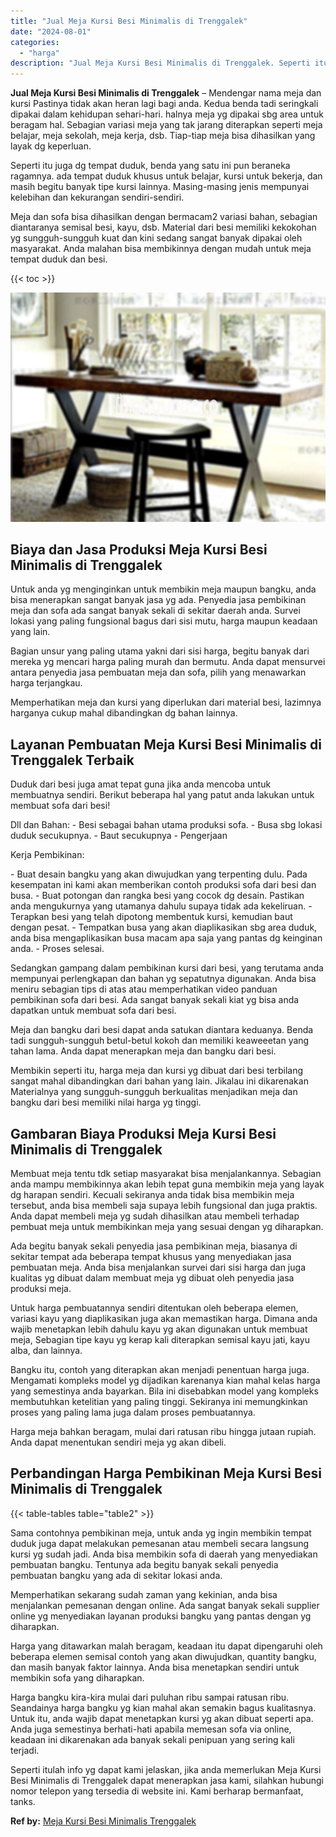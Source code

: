 ```yaml
---
title: "Jual Meja Kursi Besi Minimalis di Trenggalek"
date: "2024-08-01"
categories: 
  - "harga"
description: "Jual Meja Kursi Besi Minimalis di Trenggalek. Seperti itulah info yg dapat kami jelaskan, jika anda memerlukan Meja Kursi Besi Minimalis di Trenggalek dapat..."
---
```


**Jual Meja Kursi Besi Minimalis di Trenggalek** – Mendengar nama meja dan kursi Pastinya tidak akan heran lagi bagi anda. Kedua benda tadi seringkali dipakai dalam kehidupan sehari-hari. halnya meja yg dipakai sbg area untuk beragam hal. Sebagian variasi meja yang tak jarang diterapkan seperti meja belajar, meja sekolah, meja kerja, dsb. Tiap-tiap meja bisa dihasilkan yang layak dg keperluan.

Seperti itu juga dg tempat duduk, benda yang satu ini pun beraneka ragamnya. ada tempat duduk khusus untuk belajar, kursi untuk bekerja, dan masih begitu banyak tipe kursi lainnya. Masing-masing jenis mempunyai kelebihan dan kekurangan sendiri-sendiri.

Meja dan sofa bisa dihasilkan dengan bermacam2 variasi bahan, sebagian diantaranya semisal besi, kayu, dsb. Material dari besi memiliki kekokohan yg sungguh-sungguh kuat dan kini sedang sangat banyak dipakai oleh masyarakat. Anda malahan bisa membikinnya dengan mudah untuk meja tempat duduk dan besi.

{{< toc >}}

![Jual Meja Kursi Besi Minimalis di Trenggalek](/images/jual-meja-besi-murah06.png)

## Biaya dan Jasa Produksi Meja Kursi Besi Minimalis di Trenggalek

Untuk anda yg menginginkan untuk membikin meja maupun bangku, anda bisa menerapkan sangat banyak jasa yg ada. Penyedia jasa pembikinan meja dan sofa ada sangat banyak sekali di sekitar daerah anda. Survei lokasi yang paling fungsional bagus dari sisi mutu, harga maupun keadaan yang lain.

Bagian unsur yang paling utama yakni dari sisi harga, begitu banyak dari mereka yg mencari harga paling murah dan bermutu. Anda dapat mensurvei antara penyedia jasa pembuatan meja dan sofa, pilih yang menawarkan harga terjangkau.

Memperhatikan meja dan kursi yang diperlukan dari material besi, lazimnya harganya cukup mahal dibandingkan dg bahan lainnya.

## Layanan Pembuatan Meja Kursi Besi Minimalis di Trenggalek Terbaik

Duduk dari besi juga amat tepat guna jika anda mencoba untuk membuatnya sendiri. Berikut beberapa hal yang patut anda lakukan untuk membuat sofa dari besi!

Dll dan Bahan: - Besi sebagai bahan utama produksi sofa. - Busa sbg lokasi duduk secukupnya. - Baut secukupnya - Pengerjaan

Kerja Pembikinan:

\- Buat desain bangku yang akan diwujudkan yang terpenting dulu. Pada kesempatan ini kami akan memberikan contoh produksi sofa dari besi dan busa. - Buat potongan dan rangka besi yang cocok dg desain. Pastikan anda mengukurnya yang utamanya dahulu supaya tidak ada kekeliruan. - Terapkan besi yang telah dipotong membentuk kursi, kemudian baut dengan pesat. - Tempatkan busa yang akan diaplikasikan sbg area duduk, anda bisa mengaplikasikan busa macam apa saja yang pantas dg keinginan anda. - Proses selesai.

Sedangkan gampang dalam pembikinan kursi dari besi, yang terutama anda mempunyai perlengkapan dan bahan yg sepatutnya digunakan. Anda bisa meniru sebagian tips di atas atau memperhatikan video panduan pembikinan sofa dari besi. Ada sangat banyak sekali kiat yg bisa anda dapatkan untuk membuat sofa dari besi.

Meja dan bangku dari besi dapat anda satukan diantara keduanya. Benda tadi sungguh-sungguh betul-betul kokoh dan memiliki keaweeetan yang tahan lama. Anda dapat menerapkan meja dan bangku dari besi.

Membikin seperti itu, harga meja dan kursi yg dibuat dari besi terbilang sangat mahal dibandingkan dari bahan yang lain. Jikalau ini dikarenakan Materialnya yang sungguh-sungguh berkualitas menjadikan meja dan bangku dari besi memiliki nilai harga yg tinggi.

## Gambaran Biaya Produksi Meja Kursi Besi Minimalis di Trenggalek

Membuat meja tentu tdk setiap masyarakat bisa menjalankannya. Sebagian anda mampu membikinnya akan lebih tepat guna membikin meja yang layak dg harapan sendiri. Kecuali sekiranya anda tidak bisa membikin meja tersebut, anda bisa membeli saja supaya lebih fungsional dan juga praktis. Anda dapat membeli meja yg sudah dihasilkan atau membeli terhadap pembuat meja untuk membikinkan meja yang sesuai dengan yg diharapkan.

Ada begitu banyak sekali penyedia jasa pembikinan meja, biasanya di sekitar tempat ada beberapa tempat khusus yang menyediakan jasa pembuatan meja. Anda bisa menjalankan survei dari sisi harga dan juga kualitas yg dibuat dalam membuat meja yg dibuat oleh penyedia jasa produksi meja.

Untuk harga pembuatannya sendiri ditentukan oleh beberapa elemen, variasi kayu yang diaplikasikan juga akan memastikan harga. Dimana anda wajib menetapkan lebih dahulu kayu yg akan digunakan untuk membuat meja, Sebagian tipe kayu yg kerap kali diterapkan semisal kayu jati, kayu alba, dan lainnya.

Bangku itu, contoh yang diterapkan akan menjadi penentuan harga juga. Mengamati kompleks model yg dijadikan karenanya kian mahal kelas harga yang semestinya anda bayarkan. Bila ini disebabkan model yang kompleks membutuhkan ketelitian yang paling tinggi. Sekiranya ini memungkinkan proses yang paling lama juga dalam proses pembuatannya.

Harga meja bahkan beragam, mulai dari ratusan ribu hingga jutaan rupiah. Anda dapat menentukan sendiri meja yg akan dibeli.

## Perbandingan Harga Pembikinan Meja Kursi Besi Minimalis di Trenggalek

{{< table-tables table="table2" >}}

Sama contohnya pembikinan meja, untuk anda yg ingin membikin tempat duduk juga dapat melakukan pemesanan atau membeli secara langsung kursi yg sudah jadi. Anda bisa membikin sofa di daerah yang menyediakan pembuatan bangku. Tentunya ada begitu banyak sekali penyedia pembuatan bangku yang ada di sekitar lokasi anda.

Memperhatikan sekarang sudah zaman yang kekinian, anda bisa menjalankan pemesanan dengan online. Ada sangat banyak sekali supplier online yg menyediakan layanan produksi bangku yang pantas dengan yg diharapkan.

Harga yang ditawarkan malah beragam, keadaan itu dapat dipengaruhi oleh beberapa elemen semisal contoh yang akan diwujudkan, quantity bangku, dan masih banyak faktor lainnya. Anda bisa menetapkan sendiri untuk membikin sofa yang diharapkan.

Harga bangku kira-kira mulai dari puluhan ribu sampai ratusan ribu. Seandainya harga bangku yg kian mahal akan semakin bagus kualitasnya. Untuk itu, anda wajib dapat menetapkan kursi yg akan dibuat seperti apa. Anda juga semestinya berhati-hati apabila memesan sofa via online, keadaan ini dikarenakan ada banyak sekali penipuan yang sering kali terjadi.

Seperti itulah info yg dapat kami jelaskan, jika anda memerlukan Meja Kursi Besi Minimalis di Trenggalek dapat menerapkan jasa kami, silahkan hubungi nomor telepon yang tersedia di website ini. Kami berharap bermanfaat, tanks.

**Ref by:** [Meja Kursi Besi Minimalis Trenggalek](https://id.wikipedia.org/wiki/Meja)
